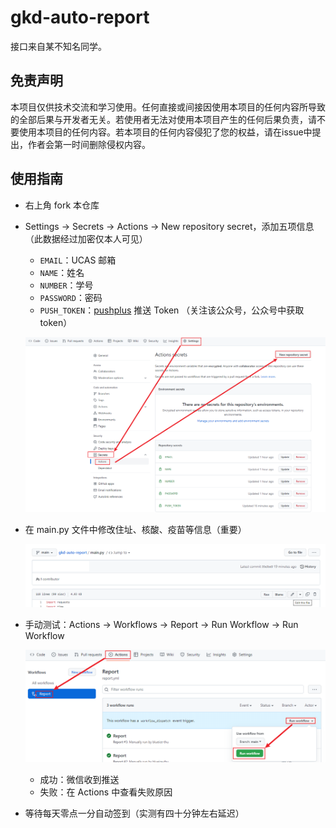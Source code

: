 # gkd-auto-report

接口来自某不知名同学。

## 免责声明

本项目仅供技术交流和学习使用。任何直接或间接因使用本项目的任何内容所导致的全部后果与开发者无关。若使用者无法对使用本项目产生的任何后果负责，请不要使用本项目的任何内容。若本项目的任何内容侵犯了您的权益，请在issue中提出，作者会第一时间删除侵权内容。

## 使用指南
- 右上角 fork 本仓库
- Settings -> Secrets -> Actions -> New repository secret，添加五项信息（此数据经过加密仅本人可见）
  - `EMAIL`：UCAS 邮箱
  - `NAME`：姓名
  - `NUMBER`：学号
  - `PASSWORD`：密码
  - `PUSH_TOKEN`：[pushplus](http://www.pushplus.plus/) 推送 Token （关注该公众号，公众号中获取 token）
  
  ![help1](img/help1.png)

- 在 main.py 文件中修改住址、核酸、疫苗等信息（重要）

  ![help3](img/help3.png)
- 手动测试：Actions -> Workflows -> Report -> Run Workflow -> Run Workflow

  ![help2](img/help2.png)

  - 成功：微信收到推送
  - 失败：在 Actions 中查看失败原因

- 等待每天零点一分自动签到（实测有四十分钟左右延迟）
